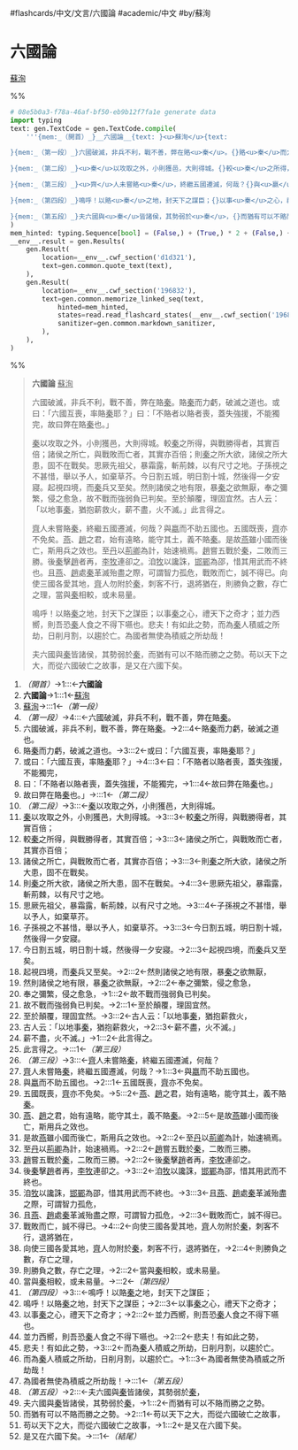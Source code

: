 #flashcards/中文/文言/六國論 #academic/中文 #by/蘇洵

# 六國論
<u>蘇洵</u>

%%
```Python
# 08e5b0a3-f78a-46af-bf50-eb9b12f7fa1e generate data
import typing
text: gen.TextCode = gen.TextCode.compile(
	'''{mem:_（開首）_}__六國論__{text: }<u>蘇洵</u>{text:

}{mem:_（第一段）_}六國破滅，非兵不利，戰不善，弊在賂<u>秦</u>。{}賂<u>秦</u>而力虧，破滅之道也。{}或曰：「六國互喪，率賂<u>秦</u>耶？」{}曰：「不賂者以賂者喪，蓋失強援，不能獨完，{}故曰弊在賂<u>秦</u>也。」{text:

}{mem:_（第二段）_}<u>秦</u>以攻取之外，小則獲邑，大則得城。{}較<u>秦</u>之所得，與戰勝得者，其實百倍；{}諸侯之所亡，與戰敗而亡者，其實亦百倍；{}則<u>秦</u>之所大欲，諸侯之所大患，固不在戰矣。{}思厥先祖父，暴霜露，斬荊棘，以有尺寸之地。{}子孫視之不甚惜，舉以予人，如棄草芥。{}今日割五城，明日割十城，然後得一夕安寢。{}起視四境，而<u>秦</u>兵又至矣。{}然則諸侯之地有限，暴<u>秦</u>之欲無厭，{}奉之彌繁，侵之愈急，{}故不戰而強弱負已判矣。{}至於顛覆，理固宜然。{}古人云：「以地事<u>秦</u>，猶抱薪救火，{}薪不盡，火不滅。」{}此言得之。{text:

}{mem:_（第三段）_}<u>齊</u>人未嘗賂<u>秦</u>，終繼五國遷滅，何哉？{}與<u>嬴</u>而不助五國也。{}五國既喪，<u>齊</u>亦不免矣。{}<u>燕</u>、<u>趙</u>之君，始有遠略，能守其土，義不賂<u>秦</u>。{}是故<u>燕</u>雖小國而後亡，斯用兵之效也。{}至<u>丹</u>以<u>荊卿</u>為計，始速禍焉。{}<u>趙</u>嘗五戰於<u>秦</u>，二敗而三勝。{}後<u>秦</u>擊<u>趙</u>者再，<u>李牧</u>連卻之。{}洎<u>牧</u>以讒誅，<u>邯鄲</u>為邵，惜其用武而不終也。{}且<u>燕</u>、<u>趙</u>處<u>秦</u>革滅殆盡之際，可謂智力孤危，{}戰敗而亡，誠不得已。{}向使三國各愛其地，<u>齊</u>人勿附於<u>秦</u>，刺客不行，退將猶在，{}則勝負之數，存亡之理，{}當與<u>秦</u>相較，或未易量。{text:

}{mem:_（第四段）_}鳴呼！以賂<u>秦</u>之地，封天下之謀臣；{}以事<u>秦</u>之心，禮天下之奇才；{}並力西嚮，則吾恐<u>秦</u>人食之不得下嚥也。{}悲夫！有如此之勢，{}而為<u>秦</u>人積威之所劫，日削月割，以趨於亡。{}為國者無使為積威之所劫哉！{text:

}{mem:_（第五段）_}夫六國與<u>秦</u>皆諸侯，其勢弱於<u>秦</u>，{}而猶有可以不賂而勝之之勢。{}苟以天下之大，而從六國破亡之故事，{}是又在六國下矣。{mem:_（結尾）_}'''
)
mem_hinted: typing.Sequence[bool] = (False,) + (True,) * 2 + (False,) + (True,) * 5 + (False,) + (True,) * 15 + (False,) + (True,) * 14 + (False,) + (True,) * 6 + (False,) + (True,) * 4 + (False,)
__env__.result = gen.Results(
	gen.Result(
		location=__env__.cwf_section('d1d321'),
		text=gen.common.quote_text(text),
	),
	gen.Result(
		location=__env__.cwf_section('196832'),
		text=gen.common.memorize_linked_seq(text,
			hinted=mem_hinted,
			states=read.read_flashcard_states(__env__.cwf_section('196832')),
			sanitizer=gen.common.markdown_sanitizer,
		),
	),
)
```
%%

<!--08e5b0a3-f78a-46af-bf50-eb9b12f7fa1e generate section="d1d321"--><!-- The following content is generated at 2022-10-23T20:27:27.320615+08:00. Any edits will be overridden! -->
> __六國論__ <u>蘇洵</u>
>
> 六國破滅，非兵不利，戰不善，弊在賂<u>秦</u>。賂<u>秦</u>而力虧，破滅之道也。或曰：「六國互喪，率賂<u>秦</u>耶？」曰：「不賂者以賂者喪，蓋失強援，不能獨完，故曰弊在賂<u>秦</u>也。」
>
> <u>秦</u>以攻取之外，小則獲邑，大則得城。較<u>秦</u>之所得，與戰勝得者，其實百倍；諸侯之所亡，與戰敗而亡者，其實亦百倍；則<u>秦</u>之所大欲，諸侯之所大患，固不在戰矣。思厥先祖父，暴霜露，斬荊棘，以有尺寸之地。子孫視之不甚惜，舉以予人，如棄草芥。今日割五城，明日割十城，然後得一夕安寢。起視四境，而<u>秦</u>兵又至矣。然則諸侯之地有限，暴<u>秦</u>之欲無厭，奉之彌繁，侵之愈急，故不戰而強弱負已判矣。至於顛覆，理固宜然。古人云：「以地事<u>秦</u>，猶抱薪救火，薪不盡，火不滅。」此言得之。
>
> <u>齊</u>人未嘗賂<u>秦</u>，終繼五國遷滅，何哉？與<u>嬴</u>而不助五國也。五國既喪，<u>齊</u>亦不免矣。<u>燕</u>、<u>趙</u>之君，始有遠略，能守其土，義不賂<u>秦</u>。是故<u>燕</u>雖小國而後亡，斯用兵之效也。至<u>丹</u>以<u>荊卿</u>為計，始速禍焉。<u>趙</u>嘗五戰於<u>秦</u>，二敗而三勝。後<u>秦</u>擊<u>趙</u>者再，<u>李牧</u>連卻之。洎<u>牧</u>以讒誅，<u>邯鄲</u>為邵，惜其用武而不終也。且<u>燕</u>、<u>趙</u>處<u>秦</u>革滅殆盡之際，可謂智力孤危，戰敗而亡，誠不得已。向使三國各愛其地，<u>齊</u>人勿附於<u>秦</u>，刺客不行，退將猶在，則勝負之數，存亡之理，當與<u>秦</u>相較，或未易量。
>
> 鳴呼！以賂<u>秦</u>之地，封天下之謀臣；以事<u>秦</u>之心，禮天下之奇才；並力西嚮，則吾恐<u>秦</u>人食之不得下嚥也。悲夫！有如此之勢，而為<u>秦</u>人積威之所劫，日削月割，以趨於亡。為國者無使為積威之所劫哉！
>
> 夫六國與<u>秦</u>皆諸侯，其勢弱於<u>秦</u>，而猶有可以不賂而勝之之勢。苟以天下之大，而從六國破亡之故事，是又在六國下矣。
<!--/08e5b0a3-f78a-46af-bf50-eb9b12f7fa1e-->

<!--08e5b0a3-f78a-46af-bf50-eb9b12f7fa1e generate section="196832"--><!-- The following content is generated at 2022-10-23T20:27:27.331613+08:00. Any edits will be overridden! -->
1. _（開首）_→1:::←__六國論__
2. __六國論__→1:::1←<u>蘇洵</u>
3. <u>蘇洵</u>→:::1←_（第一段）_
4. _（第一段）_→4:::←六國破滅，非兵不利，戰不善，弊在賂<u>秦</u>。
5. 六國破滅，非兵不利，戰不善，弊在賂<u>秦</u>。→2:::4←賂<u>秦</u>而力虧，破滅之道也。
6. 賂<u>秦</u>而力虧，破滅之道也。→3:::2←或曰：「六國互喪，率賂<u>秦</u>耶？」
7. 或曰：「六國互喪，率賂<u>秦</u>耶？」→4:::3←曰：「不賂者以賂者喪，蓋失強援，不能獨完，
8. 曰：「不賂者以賂者喪，蓋失強援，不能獨完，→1:::4←故曰弊在賂<u>秦</u>也。」
9. 故曰弊在賂<u>秦</u>也。」→:::1←_（第二段）_
10. _（第二段）_→3:::←<u>秦</u>以攻取之外，小則獲邑，大則得城。
11. <u>秦</u>以攻取之外，小則獲邑，大則得城。→3:::3←較<u>秦</u>之所得，與戰勝得者，其實百倍；
12. 較<u>秦</u>之所得，與戰勝得者，其實百倍；→3:::3←諸侯之所亡，與戰敗而亡者，其實亦百倍；
13. 諸侯之所亡，與戰敗而亡者，其實亦百倍；→3:::3←則<u>秦</u>之所大欲，諸侯之所大患，固不在戰矣。
14. 則<u>秦</u>之所大欲，諸侯之所大患，固不在戰矣。→4:::3←思厥先祖父，暴霜露，斬荊棘，以有尺寸之地。
15. 思厥先祖父，暴霜露，斬荊棘，以有尺寸之地。→3:::4←子孫視之不甚惜，舉以予人，如棄草芥。
16. 子孫視之不甚惜，舉以予人，如棄草芥。→3:::3←今日割五城，明日割十城，然後得一夕安寢。
17. 今日割五城，明日割十城，然後得一夕安寢。→2:::3←起視四境，而<u>秦</u>兵又至矣。
18. 起視四境，而<u>秦</u>兵又至矣。→2:::2←然則諸侯之地有限，暴<u>秦</u>之欲無厭，
19. 然則諸侯之地有限，暴<u>秦</u>之欲無厭，→2:::2←奉之彌繁，侵之愈急，
20. 奉之彌繁，侵之愈急，→1:::2←故不戰而強弱負已判矣。
21. 故不戰而強弱負已判矣。→2:::1←至於顛覆，理固宜然。
22. 至於顛覆，理固宜然。→3:::2←古人云：「以地事<u>秦</u>，猶抱薪救火，
23. 古人云：「以地事<u>秦</u>，猶抱薪救火，→2:::3←薪不盡，火不滅。」
24. 薪不盡，火不滅。」→1:::2←此言得之。
25. 此言得之。→:::1←_（第三段）_
26. _（第三段）_→3:::←<u>齊</u>人未嘗賂<u>秦</u>，終繼五國遷滅，何哉？
27. <u>齊</u>人未嘗賂<u>秦</u>，終繼五國遷滅，何哉？→1:::3←與<u>嬴</u>而不助五國也。
28. 與<u>嬴</u>而不助五國也。→2:::1←五國既喪，<u>齊</u>亦不免矣。
29. 五國既喪，<u>齊</u>亦不免矣。→5:::2←<u>燕</u>、<u>趙</u>之君，始有遠略，能守其土，義不賂<u>秦</u>。
30. <u>燕</u>、<u>趙</u>之君，始有遠略，能守其土，義不賂<u>秦</u>。→2:::5←是故<u>燕</u>雖小國而後亡，斯用兵之效也。
31. 是故<u>燕</u>雖小國而後亡，斯用兵之效也。→2:::2←至<u>丹</u>以<u>荊卿</u>為計，始速禍焉。
32. 至<u>丹</u>以<u>荊卿</u>為計，始速禍焉。→2:::2←<u>趙</u>嘗五戰於<u>秦</u>，二敗而三勝。
33. <u>趙</u>嘗五戰於<u>秦</u>，二敗而三勝。→2:::2←後<u>秦</u>擊<u>趙</u>者再，<u>李牧</u>連卻之。
34. 後<u>秦</u>擊<u>趙</u>者再，<u>李牧</u>連卻之。→3:::2←洎<u>牧</u>以讒誅，<u>邯鄲</u>為邵，惜其用武而不終也。
35. 洎<u>牧</u>以讒誅，<u>邯鄲</u>為邵，惜其用武而不終也。→3:::3←且<u>燕</u>、<u>趙</u>處<u>秦</u>革滅殆盡之際，可謂智力孤危，
36. 且<u>燕</u>、<u>趙</u>處<u>秦</u>革滅殆盡之際，可謂智力孤危，→2:::3←戰敗而亡，誠不得已。
37. 戰敗而亡，誠不得已。→4:::2←向使三國各愛其地，<u>齊</u>人勿附於<u>秦</u>，刺客不行，退將猶在，
38. 向使三國各愛其地，<u>齊</u>人勿附於<u>秦</u>，刺客不行，退將猶在，→2:::4←則勝負之數，存亡之理，
39. 則勝負之數，存亡之理，→2:::2←當與<u>秦</u>相較，或未易量。
40. 當與<u>秦</u>相較，或未易量。→:::2←_（第四段）_
41. _（第四段）_→3:::←鳴呼！以賂<u>秦</u>之地，封天下之謀臣；
42. 鳴呼！以賂<u>秦</u>之地，封天下之謀臣；→2:::3←以事<u>秦</u>之心，禮天下之奇才；
43. 以事<u>秦</u>之心，禮天下之奇才；→2:::2←並力西嚮，則吾恐<u>秦</u>人食之不得下嚥也。
44. 並力西嚮，則吾恐<u>秦</u>人食之不得下嚥也。→2:::2←悲夫！有如此之勢，
45. 悲夫！有如此之勢，→3:::2←而為<u>秦</u>人積威之所劫，日削月割，以趨於亡。
46. 而為<u>秦</u>人積威之所劫，日削月割，以趨於亡。→1:::3←為國者無使為積威之所劫哉！
47. 為國者無使為積威之所劫哉！→:::1←_（第五段）_
48. _（第五段）_→2:::←夫六國與<u>秦</u>皆諸侯，其勢弱於<u>秦</u>，
49. 夫六國與<u>秦</u>皆諸侯，其勢弱於<u>秦</u>，→1:::2←而猶有可以不賂而勝之之勢。
50. 而猶有可以不賂而勝之之勢。→2:::1←苟以天下之大，而從六國破亡之故事，
51. 苟以天下之大，而從六國破亡之故事，→1:::2←是又在六國下矣。
52. 是又在六國下矣。→:::1←_（結尾）_
<!--/08e5b0a3-f78a-46af-bf50-eb9b12f7fa1e-->
